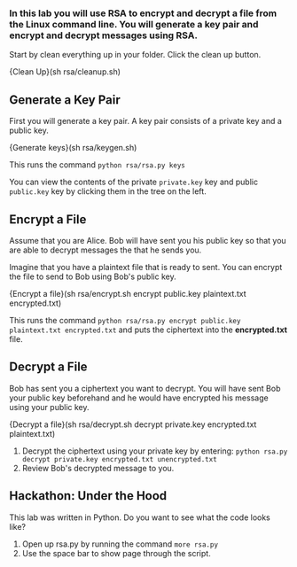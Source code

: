 

### In this lab you will use RSA to encrypt and decrypt a file from the Linux command line. You will generate a key pair and encrypt and decrypt messages using RSA.

Start by clean everything up in your folder. Click the clean up button.

{Clean Up}(sh rsa/cleanup.sh)

## Generate a Key Pair
First you will generate a key pair. A key pair consists of a private key and a public key.

{Generate keys}(sh rsa/keygen.sh) 

This runs the command ```python rsa/rsa.py keys```

You can view the contents of the private ```private.key``` key and public ```public.key``` key by clicking them in the tree on the left.

## Encrypt a File

Assume that you are Alice. Bob will have sent you his public key so that you are able to decrypt messages the that he sends you. 

Imagine that you have a plaintext file that is ready to sent. You can encrypt the file to send to Bob using Bob's public key. 

{Encrypt a file}(sh rsa/encrypt.sh encrypt public.key plaintext.txt encrypted.txt)

This runs the command ```python rsa/rsa.py encrypt public.key plaintext.txt encrypted.txt``` and puts the ciphertext into the **encrypted.txt** file.

## Decrypt a File

Bob has sent you a ciphertext you want to decrypt. You will have sent Bob your public key beforehand and he would have encrypted his message using your public key.

{Decrypt a file}(sh rsa/decrypt.sh decrypt private.key encrypted.txt plaintext.txt)

1. Decrypt the ciphertext using your private key by entering:
```python rsa.py decrypt private.key encrypted.txt unencrypted.txt```
2. Review Bob's decrypted message to you.

## Hackathon: Under the Hood
This lab was written in Python. Do you want to see what the code looks like? 
1. Open up rsa.py by running the command ```more rsa.py```
2. Use the space bar to show page through the script.
